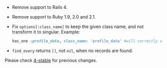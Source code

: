 
*   Remove support to Rails 4.

*   Remove support to Ruby 1.9, 2.0 and 2.1.

*   Fix `options[:class_name]` to keep the given class name, and not transform it to singular.
    Example:

    ```ruby
    has_one :profile_data, class_name: 'profile_data' #will correctly use ProfileData, and not ProfileDatum
    ```

*   `find_every` returns `[]`, not `nil`, when no records are found.

Please check [4-stable](https://github.com/rails/activeresource/blob/4-stable/CHANGELOG.md) for previous changes.
